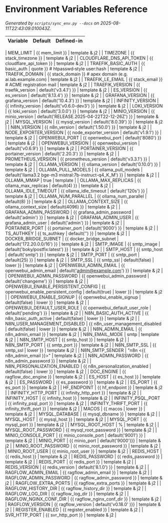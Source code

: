 # Environment Variables Reference

_Generated by `scripts/sync_env.py --docs` on 2025-08-11T22:43:09.010043Z._

| Variable | Default | Defined-in |
|----------|---------|-----------|

| MEM_LIMIT | {{ mem_limit }} | template & j2 |
| TIMEZONE | {{ stack_timezone }} | template & j2 |
| CLOUDFLARE_DNS_API_TOKEN | {{ cloudflare_api_token }} | template & j2 |
| TRAEFIK_BASIC_AUTH | {{ basic_auth \| quote }}        # htpasswd‑style user:hash | template & j2 |
| TRAEFIK_DOMAIN | {{ stack_domain }}          # apex domain (e.g. ai.lab.example.com) | template & j2 |
| TRAEFIK_LE_EMAIL | {{ stack_email }}         # ACME registration mail | template & j2 |
| TRAEFIK_VERSION | {{ traefik_version \| default('v3.4.1') }} | template & j2 |
| ES_VERSION | {{ es_version \| default('8.13.4') }} | template & j2 |
| GRAFANA_VERSION | {{ grafana_version \| default('10.4.3') }} | template & j2 |
| INFINITY_VERSION | {{ infinity_version \| default('v0.6.0-dev3') }} | template & j2 |
| LOKI_VERSION | {{ loki_version \| default('3.0.0') }} | template & j2 |
| MINIO_VERSION | {{ minio_version \| default('RELEASE.2025-04-22T22-12-26Z') }} | template & j2 |
| MYSQL_VERSION | {{ mysql_version \| default('8.0.39') }} | template & j2 |
| N8N_VERSION | {{ n8n_version \| default('1.50.0') }} | template & j2 |
| NODE_EXPORTER_VERSION | {{ node_exporter_version \| default('v1.9.1') }} | template & j2 |
| OPENWEBUI_PORT | {{ openwebui_port \| default('8080') }} | template & j2 |
| OPENWEBUI_VERSION | {{ openwebui_version \| default('v0.6.9') }} | template & j2 |
| PORTAINER_VERSION | {{ portainer_version \| default('2.20.3') }} | template & j2 |
| PROMETHEUS_VERSION | {{ prometheus_version \| default('v3.3.1') }} | template & j2 |
| OLLAMA_VERSION | {{ ollama_version \| default('0.10.0') }} | template & j2 |
| OLLAMA_PULL_MODELS | {{ ollama_pull_models \| default('llama3.2 bge-m3 mistral:7b-instruct-q4_K_M') }} | template & j2 |
| OLLAMA_MMAP | true | template |
| OLLAMA_MAX_REPLICAS | {{ ollama_max_replicas \| default(4) }} | template & j2 |
| OLLAMA_IDLE_TIMEOUT | {{ ollama_idle_timeout \| default('120s') }} | template & j2 |
| OLLAMA_NUM_PARALLEL | {{ ollama_num_parallel \| default(8) }} | template & j2 |
| OLLAMA_CONTEXT_SIZE | {{ ollama_context_size \| default(4096) }} | template & j2 |
| GRAFANA_ADMIN_PASSWORD | {{ grafana_admin_password \| default('admin') }} | template & j2 |
| GRAFANA_ADMIN_USER | {{ grafana_admin_user \| default('admin') }} | template & j2 |
| PORTAINER_PORT | {{ portainer_port \| default('9000') }} | template & j2 |
| TS_AUTHKEY | {{ ts_authkey \| default('') }} | template & j2 |
| DOCKER_BRIDGE_SUBNET | {{ docker_bridge_subnet \| default('172.20.0.0/16') }} | template & j2 |
| SMTP_IMAGE | {{ smtp_image \| default('boky/postfix:latest') }} | template & j2 |
| SMTP_HOST | {{ smtp_host \| default('smtp') }} | template & j2 |
| SMTP_PORT | {{ smtp_port \| default(25) }} | template & j2 |
| SMTP_SSL | {{ smtp_ssl \| default(false) \| lower }} | template & j2 |
| OPENWEBUI_ADMIN_EMAIL | {{ openwebui_admin_email \| default('admin@example.com') }} | template & j2 |
| OPENWEBUI_ADMIN_PASSWORD | {{ openwebui_admin_password \| default('changeme') }} | template & j2 |
| OPENWEBUI_ENABLE_PERSISTENT_CONFIG | {{ openwebui_enable_persistent_config \| default(true) \| lower }} | template & j2 |
| OPENWEBUI_ENABLE_SIGNUP | {{ openwebui_enable_signup \| default(false) \| lower }} | template & j2 |
| OPENWEBUI_DEFAULT_USER_ROLE | {{ openwebui_default_user_role \| default('pending') }} | template & j2 |
| N8N_BASIC_AUTH_ACTIVE | {{ n8n_basic_auth_active \| default(false) \| lower }} | template & j2 |
| N8N_USER_MANAGEMENT_DISABLED | {{ n8n_user_management_disabled \| default(false) \| lower }} | template & j2 |
| N8N_ADMIN_EMAIL | {{ n8n_admin_email }} | template & j2 |
| N8N_EMAIL_MODE | smtp | template & j2 |
| N8N_SMTP_HOST | {{ smtp_host }} | template & j2 |
| N8N_SMTP_PORT | {{ smtp_port }} | template & j2 |
| N8N_SMTP_SSL | {{ smtp_ssl \| lower }} | template & j2 |
| N8N_SMTP_SENDER | "n8n <{{ n8n_admin_email }}>" | template & j2 |
| N8N_ADMIN_PASSWORD | {{ n8n_admin_password }} | template & j2 |
| N8N_PERSONALIZATION_ENABLED | {{ n8n_personalization_enabled \| default(false) \| lower }} | template & j2 |
| DOC_ENGINE | {{ ragflow_doc_engine }} | template & j2 |
| ES_HOST | {{ es_host }} | template & j2 |
| ES_PASSWORD | {{ es_password }} | template & j2 |
| ES_PORT | {{ es_port }} | template & j2 |
| HF_ENDPOINT | {{ hf_endpoint }} | template & j2 |
| INFINITY_HTTP_PORT | {{ infinity_http_port }} | template & j2 |
| INFINITY_HOST | {{ infinity_host }} | template & j2 |
| INFINITY_PSQL_PORT | {{ infinity_psql_port }} | template & j2 |
| INFINITY_THRIFT_PORT | {{ infinity_thrift_port }} | template & j2 |
| MACOS | {{ macos \| lower }} | template & j2 |
| MYSQL_DATABASE | {{ mysql_dbname }} | template & j2 |
| MYSQL_HOST | {{ mysql_host }} | template & j2 |
| MYSQL_PORT | {{ mysql_port }} | template & j2 |
| MYSQL_ROOT_HOST | % | template & j2 |
| MYSQL_ROOT_PASSWORD | {{ mysql_root_password }} | template & j2 |
| MINIO_CONSOLE_PORT | {{ minio_console_port \| default('9001') }} | template & j2 |
| MINIO_PORT | {{ minio_port \| default('9000')}} | template & j2 |
| MINIO_ROOT_PASSWORD | {{ minio_root_password }} | template & j2 |
| MINIO_ROOT_USER | {{ minio_root_user }} | template & j2 |
| REDIS_HOST | {{ redis_host }} | template & j2 |
| REDIS_PASSWORD | {{ redis_password }} | template & j2 |
| REDIS_PORT | {{ redis_port }} | template & j2 |
| REDIS_VERSION | {{ redis_version \| default('8.1.0') }} | template & j2 |
| RAGFLOW_ADMIN_EMAIL | {{ ragflow_admin_email }} | template & j2 |
| RAGFLOW_ADMIN_PASSWORD | {{ ragflow_admin_password }} | template & j2 |
| RAGFLOW_EXTRA_PORTS | {{ ragflow_extra_ports }} | template & j2 |
| RAGFLOW_HISTORY_DIR | {{ ragflow_history_dir }} | template & j2 |
| RAGFLOW_LOG_DIR | {{ ragflow_log_dir }} | template & j2 |
| RAGFLOW_NGINX_CONF_DIR | {{ ragflow_nginx_conf_dir }} | template & j2 |
| RAGFLOW_VERSION | {{ ragflow_version \| default('v0.18.0' )}} | template & j2 |
| REGISTER_ENABLED | {{ register_enabled }} | template & j2 |
| SVR_HTTP_PORT | {{ svr_http_port }} | template & j2 |
